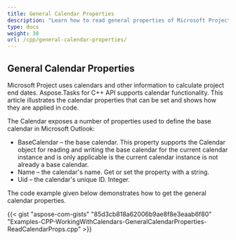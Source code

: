 ```yaml
---
title: General Calendar Properties
description: "Learn how to read general properties of Microsoft Project (MPP/XML) projects using Aspose.Tasks for C++."
type: docs
weight: 30
url: /cpp/general-calendar-properties/
---
```


## **General Calendar Properties**
Microsoft Project uses calendars and other information to calculate project end dates. Aspose.Tasks for C++ API supports calendar functionality. This article illustrates the calendar properties that can be set and shows how they are applied in code.

The Calendar exposes a number of properties used to define the base calendar in Microsoft Outlook:

- BaseCalendar – the base calendar. This property supports the Calendar object for reading and writing the base calendar for the current calendar instance and is only applicable is the current calendar instance is not already a base calendar.
- Name – the calendar's name. Get or set the property with a string.
- Uid – the calendar's unique ID. Integer.

The code example given below demonstrates how to get the general calendar properties.

{{< gist "aspose-com-gists" "85d3cb818a62006b9ae8f8e3eaab6f80" "Examples-CPP-WorkingWithCalendars-GeneralCalendarProperties-ReadCalendarProps.cpp" >}}
